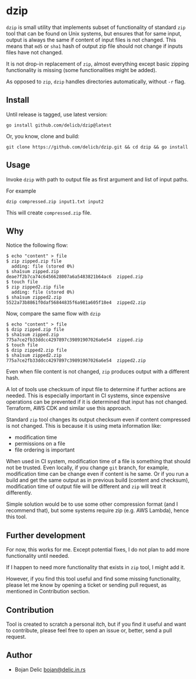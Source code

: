 # dzip
`dzip` is small utility that implements subset of functionality of standard `zip` tool
that can be found on Unix systems, but ensures that for same input, output is always
the same if content of input files is not changed. This means that `md5` or `sha1` 
hash of output zip file should not change if inputs files have not changed. 

It is not drop-in replacement of `zip`, almost everything except basic zipping functionality
is missing (some functionalities might be added).

As opposed to `zip`, `dzip` handles directories automatically, without `-r` flag. 

## Install
Until release is tagged, use latest version:
```shell
go install github.com/delicb/dzip@latest
```

Or, you know, clone and build:
```shell
git clone https://github.com/delicb/dzip.git && cd dzip && go install
```

## Usage
Invoke `dzip` with path to output file as first argument and list of input paths.

For example
```shell
dzip compressed.zip input1.txt input2
```

This will create `compressed.zip` file. 

## Why
Notice the following flow:
```shell
$ echo "content" > file
$ zip zipped.zip file
  adding: file (stored 0%)
$ sha1sum zipped.zip
deae7f2b7ca74c6456628007a6a5483821b64ac6  zipped.zip
$ touch file
$ zip zipped2.zip file
  adding: file (stored 0%)
$ sha1sum zipped2.zip
5522a73b8861f0daf56844835f6a981a605f18e4  zipped2.zip
```

Now, compare the same flow with `dzip`
```shell
$ echo "content" > file
$ dzip zipped.zip file
$ sha1sum zipped.zip
775a7ce2fb33ddcc4297897c39891907026a6e54  zipped.zip
$ touch file
$ dzip zipped2.zip file
$ sha1sum zipped2.zip
775a7ce2fb33ddcc4297897c39891907026a6e54  zipped2.zip
```

Even when file content is not changed, `zip` produces output with a different hash.

A lot of tools use checksum of input file to determine if further actions are needed. 
This is especially important in CI systems, since expensive operations can be prevented
if it is determined that input has not changed. Terraform, AWS CDK and similar use this 
approach. 

Standard `zip` tool changes its output checksum even if content compressed is not changed. 
This is because it is using meta information like:
- modification time
- permissions on a file
- file ordering is important

When used in CI system, modification time of a file is something that should not be
trusted. Even locally, if you change `git` branch, for example, modification time can
be change even if content is he same. Or if you run a build and get the same output as 
in previous build (content and checksum), modification time of output file will be 
different and `zip` will treat it differently.

Simple solution would be to use some other compression format (and I recommend that), but
some systems require zip (e.g. AWS Lambda), hence this tool.

## Further development
For now, this works for me. Except potential fixes, I do not plan to add more 
functionality until needed.

If I happen to need more functionality that exists in `zip` tool, I might add it.

However, if you find this tool useful and find some missing functionality, please let me
know by opening a ticket or sending pull request, as mentioned in Contribution section. 

## Contribution
Tool is created to scratch a personal itch, but if you find it useful and want to contribute,
please feel free to open an issue or, better, send a pull request. 

## Author
- Bojan Delic <bojan@delic.in.rs>
